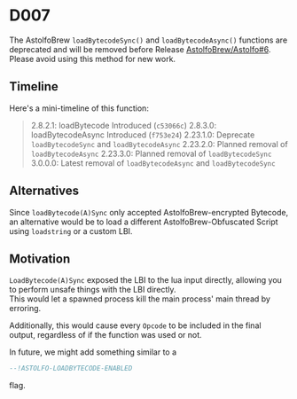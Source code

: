 # D007
The AstolfoBrew `loadBytecodeSync()` and `loadBytecodeAsync()` functions are deprecated and will be removed before Release [AstolfoBrew/Astolfo#6](https://github.com/AstolfoBrew/Astolfo/issues/6).<br/>
Please avoid using this method for new work.<br/>

## Timeline
Here's a mini-timeline of this function:
> 2.8.2.1: loadBytecode Introduced (`c53066c`)
> 2.8.3.0: loadBytecodeAsync Introduced (`f753e24`)
> 2.23.1.0: Deprecate `loadBytecodeSync` and `loadBytecodeAsync`
> 2.23.2.0: Planned removal of `loadBytecodeAsync`
> 2.23.3.0: Planned removal of `loadBytecodeSync`
> 3.0.0.0: Latest removal of `loadBytecodeAsync` and `loadBytecodeSync`

## Alternatives
Since `loadBytecode(A)Sync` only accepted AstolfoBrew-encrypted Bytecode, an alternative would be to load a different AstolfoBrew-Obfuscated Script using `loadstring` or a custom LBI.

## Motivation
`LoadBytecode(A)Sync` exposed the LBI to the lua input directly, allowing you to perform unsafe things with the LBI directly.<br/>
This would let a spawned process kill the main process' main thread by erroring.

Additionally, this would cause every `Opcode` to be included in the final output, regardless of if the function was used or not.

In future, we might add something similar to a
```lua
--!ASTOLFO-LOADBYTECODE-ENABLED
```
flag.

